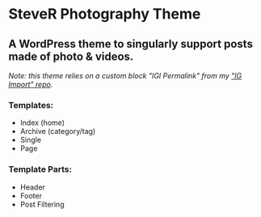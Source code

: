 # SteveR Photography Theme

## A WordPress theme to singularly support posts made of photo & videos.

_Note: this theme relies on a custom block "IGI Permalink" from my ["IG Import" repo](https://github.com/sr4136/IG-Import)._

### Templates:
- Index (home)
- Archive (category/tag)
- Single
- Page

### Template Parts:
- Header
- Footer
- Post Filtering

